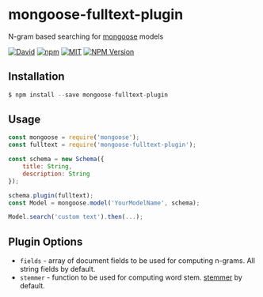 # mongoose-fulltext-plugin

N-gram based searching for [mongoose](https://github.com/Automattic/mongoose) models

[![David](https://img.shields.io/david/abukurov/mongoose-fulltext-plugin.svg)]()
[![npm](https://img.shields.io/npm/dt/mongoose-fulltext-plugin.svg)](https://www.npmjs.com/package/mongoose-fulltext-plugin)
[![MIT](https://img.shields.io/npm/l/mongoose-fulltext-plugin.svg)](https://github.com/abukurov/mongoose-fulltext-plugin/blob/master/LICENSE.md)
[![NPM Version](https://img.shields.io/npm/v/mongoose-fulltext-plugin.svg)](https://www.npmjs.com/package/mongoose-fulltext-plugin)


## Installation

```js
$ npm install --save mongoose-fulltext-plugin
```

## Usage

```js
const mongoose = require('mongoose');
const fulltext = require('mongoose-fulltext-plugin');

const schema = new Schema({
    title: String,
    description: String
});

schema.plugin(fulltext);
const Model = mongoose.model('YourModelName', schema);

Model.search('custom text').then(...);
```

## Plugin Options 

* `fields` - array of document fields to be used for computing n-grams. All string fields by default. 
* `stemmer` - function to be used for computing word stem. [stemmer](https://www.npmjs.com/package/stemmer) by default.
